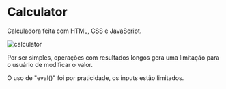 # Calculator
Calculadora feita com HTML, CSS e JavaScript.

![calculator](https://user-images.githubusercontent.com/89454975/169324039-909fb5a9-bf42-49fa-b094-2fdcf539a834.png)

Por ser simples, operações com resultados longos gera uma limitação para o usuário de modificar o valor.

O uso de "eval()" foi por praticidade, os inputs estão limitados.
